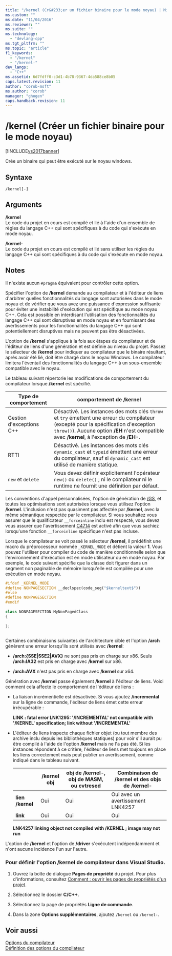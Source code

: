 ```yaml
---
title: "/kernel (Cr&#233;er un fichier binaire pour le mode noyau) | Microsoft Docs"
ms.custom: ""
ms.date: "11/04/2016"
ms.reviewer: ""
ms.suite: ""
ms.technology: 
  - "devlang-cpp"
ms.tgt_pltfrm: ""
ms.topic: "article"
f1_keywords: 
  - "/kernel"
  - "/kernel-"
dev_langs: 
  - "C++"
ms.assetid: 6d7fdff0-c3d1-4b78-9367-4da588ce8b05
caps.latest.revision: 11
author: "corob-msft"
ms.author: "corob"
manager: "ghogen"
caps.handback.revision: 11
---
```

# /kernel (Cr&#233;er un fichier binaire pour le mode noyau)
[!INCLUDE[vs2017banner](../../assembler/inline/includes/vs2017banner.md)]

Crée un binaire qui peut être exécuté sur le noyau windows.  
  
## Syntaxe  
  
```  
/kernel[-]  
```  
  
## Arguments  
 **\/kernel**  
 Le code du projet en cours est compilé et lié à l'aide d'un ensemble de règles du langage C\+\+ qui sont spécifiques à du code qui s'exécute en mode noyau.  
  
 **\/kernel\-**  
 Le code du projet en cours est compilé et lié sans utiliser les règles du langage C\+\+ qui sont spécifiques à du code qui s'exécute en mode noyau.  
  
## Notes  
 Il n'existe aucun `#pragma` équivalent pour contrôler cette option.  
  
 Spécifier l'option de **\/kernel** demande au compilateur et à l'éditeur de liens d'arbitrer quelles fonctionnalités du langage sont autorisées dans le mode noyau et de vérifier que vous avez une puissance d'expression suffisante pour éviter une instabilité d'exécution qui est spécifique au mode noyau C\+\+.  Cela est possible en interdisant l'utilisation des fonctionnalités du langage C\+\+ qui sont disruptives en mode noyau et en fournissant des avertissements pour les fonctionnalités du langage C\+\+ qui sont potentiellement disruptives mais ne peuvent pas être désactivées.  
  
 L'option de **\/kernel** s'applique à la fois aux étapes du compilateur et de l'éditeur de liens d'une génération et est définie au niveau du projet.  Passez le sélecteur de **\/kernel** pour indiquer au compilateur que le binaire résultant, après avoir été lié, doit être chargé dans le noyau Windows.  Le compilateur limitera l'éventail des fonctionnalités du langage C\+\+ à un sous\-ensemble compatible avec le noyau.  
  
 Le tableau suivant répertorie les modifications de comportement du compilateur lorsque **\/kernel** est spécifié.  
  
|Type de comportement|comportement de **\/kernel**|  
|--------------------------|----------------------------------|  
|Gestion d'exceptions C\+\+|Désactivé.  Les instances des mots clés `throw` et `try` émettent une erreur du compilateur \(excepté pour la spécification d'exception `throw()`\).  Aucune option **\/EH** n'est compatible avec **\/kernel**, à l'exception de **\/EH\-**.|  
|RTTI|Désactivé.  Les instances des mots clés `dynamic_cast` et `typeid` émettent une erreur du compilateur, sauf si `dynamic_cast` est utilisé de manière statique.|  
|`new` et `delete`|Vous devez définir explicitement l'opérateur `new()` ou `delete()` ; ni le compilateur ni le runtime ne fournit une définition par défaut.|  
  
 Les conventions d'appel personnalisées, l'option de génération de [\/GS](../../build/reference/gs-buffer-security-check.md), et toutes les optimisations sont autorisées lorsque vous utilisez l'option **\/kernel**.  L'inclusion n'est pas quasiment pas affectée par **\/kernel**, avec la même sémantique respectée par le compilateur.  Si vous souhaitez vous assurer que le qualificateur `__forceinline` inclu est respecté, vous devez vous assurer que l'avertissement [C4714](../../error-messages/compiler-warnings/compiler-warning-level-4-c4714.md) est activé afin que vous sachiez lorsqu'une fonction `__forceinline` spécifique n'est pas incluse.  
  
 Lorsque le compilateur se voit passé le sélecteur **\/kernel**, il prédéfinit une macro du préprocesseur nommée `_KERNEL_MODE` et détient la valeur **1**.  Vous pouvez l'utiliser pour compiler du code de manière conditionnelle selon que l'environnement d'exécution est en mode utilisateur ou en mode noyau.  Par exemple, le code suivant spécifie que la classe doit figurer dans un segment non paginable de mémoire lorsqu'elle est compilée pour une exécution en mode noyau.  
  
```cpp  
#ifdef _KERNEL_MODE  
#define NONPAGESECTION __declspec(code_seg("$kerneltext$"))  
#else  
#define NONPAGESECTION  
#endif  
  
class NONPAGESECTION MyNonPagedClass  
{  
  
};  
  
```  
  
 Certaines combinaisons suivantes de l'architecture cible et l'option **\/arch** génèrent une erreur lorsqu'ils sont utilisés avec **\/kernel**:  
  
-   **\/arch:{SSE&#124;SSE2&#124;AVX}** ne sont pas pris en charge sur x86.  Seuls **\/arch:IA32** est pris en charge avec **\/kernel** sur x86.  
  
-   **\/arch:AVX** n'est pas pris en charge avec **\/kernel** sur x64.  
  
 Génération avec **\/kernel** passe également **\/kernel** à l'éditeur de liens.  Voici comment cela affecte le comportement de l'éditeur de liens :  
  
-   La liaison incrémentielle est désactivée.  Si vous ajoutez **\/incremental** sur la ligne de commande, l'éditeur de liens émet cette erreur irrécupérable :  
  
     **LINK : fatal error LNK1295: '\/INCREMENTAL' not compatible with '\/KERNEL' specification; link without '\/INCREMENTAL'**  
  
-   L'éditeur de liens inspecte chaque fichier objet \(ou tout membre des archive inclu depuis les bibliothèques statiques\) pour voir s'il aurait pu être compilé à l'aide de l'option **\/kernel** mais ne l'a pas été.  Si les instances répondent à ce critère, l'éditeur de liens met toujours en place les liens correctement mais peut publier un avertissement, comme indiqué dans le tableau suivant.  
  
    ||**\/kernel** obj|obj de **\/kernel\-**, obj de MASM, ou cvtresed|Combinaison de **\/kernel** et des objs de **\/kernel\-**|  
    |-|----------------------|-----------------------------------------------------|---------------------------------------------------------------|  
    |**lien \/kernel**|Oui|Oui|Oui avec un avertissement LNK4257|  
    |**link**|Oui|Oui|Oui|  
  
     **LNK4257 linking object not compiled with \/KERNEL ; image may not run**  
  
 L'option de **\/kernel** et l'option de **\/driver** s'exécutent indépendamment et n'ont aucune incidence l'un sur l'autre.  
  
### Pour définir l'option \/kernel de compilateur dans Visual Studio.  
  
1.  Ouvrez la boîte de dialogue **Pages de propriété** du projet.  Pour plus d'informations, consultez [Comment : ouvrir les pages de propriétés d'un projet](../../misc/how-to-open-project-property-pages.md).  
  
2.  Sélectionnez le dossier **C\/C\+\+**.  
  
3.  Sélectionnez la page de propriétés **Ligne de commande**.  
  
4.  Dans la zone **Options supplémentaires**, ajoutez `/kernel` ou `/kernel-`.  
  
## Voir aussi  
 [Options du compilateur](../../build/reference/compiler-options.md)   
 [Définition des options du compilateur](../../build/reference/setting-compiler-options.md)